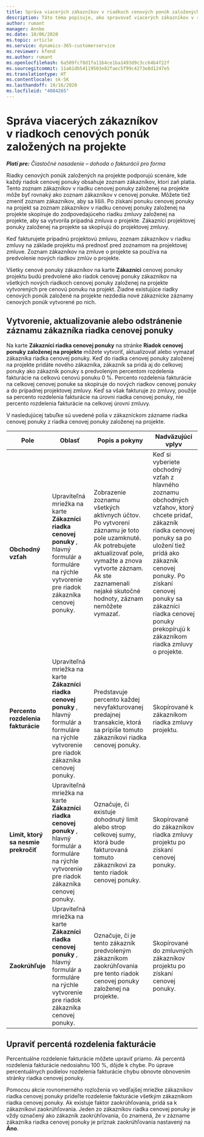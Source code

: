 ```yaml
---
title: Správa viacerých zákazníkov v riadkoch cenových ponúk založených na projekte
description: Táto téma popisuje, ako spravovať viacerých zákazníkov v riadkoch cenovej ponuky založenej na projekte.
author: rumant
manager: Annbe
ms.date: 10/06/2020
ms.topic: article
ms.service: dynamics-365-customerservice
ms.reviewer: kfend
ms.author: rumant
ms.openlocfilehash: 6a509fcf8d1fa11b4ce1ba1493d9c3cc64b4f22f
ms.sourcegitcommit: 11a61db54119503e82faec5f99c4273e8d1247e5
ms.translationtype: HT
ms.contentlocale: sk-SK
ms.lasthandoff: 10/16/2020
ms.locfileid: "4084265"
---
```

# <a name="managing-multiple-customers-on-project-based-quote-lines"></a>Správa viacerých zákazníkov v riadkoch cenových ponúk založených na projekte

_**Platí pre:** Čiastočné nasadenie – dohoda o fakturácii pro forma_

Riadky cenových ponúk založených na projekte podporujú scenáre, kde každý riadok cenovej ponuky obsahuje zoznam zákazníkov, ktorí zaň platia. Tento zoznam zákazníkov v riadku cenovej ponuky založenej na projekte môže byť rovnaký ako zoznam zákazníkov v cenovej ponuke. Môžete tiež zmeniť zoznam zákazníkov, aby sa líšili. Po získaní ponuku cenovej ponuky na projekt sa zoznam zákazníkov v riadku cenovej ponuky založenej na projekte skopíruje do zodpovedajúceho riadku zmluvy založenej na projekte, aby sa vytvorila prípadná zmluva o projekte. Zákazníci projektovej ponuky založenej na projekte sa skopírujú do projektovej zmluvy.

Keď fakturujete prípadnú projektovú zmluvu, zoznam zákazníkov v riadku zmluvy na základe projektu má prednosť pred zoznamom na projektovej zmluve. Zoznam zákazníkov na zmluve o projekte sa používa na predvolenie nových riadkov zmlúv o projekte.

Všetky cenové ponuky zákazníkov na karte **Zákazníci** cenovej ponuky projektu budú predvolené ako riadok cenovej ponuky zákazníkov na všetkých nových riadkoch cenovej ponuky založenej na projekte vytvorených pre cenovú ponuku na projekt. Žiadne existujúce riadky cenových ponúk založené na projekte nezdedia nové zákaznícke záznamy cenových ponúk vytvorené po nich.

## <a name="create-update-or-delete-a-quote-line-customer-record"></a>Vytvorenie, aktualizovanie alebo odstránenie záznamu zákazníka riadka cenovej ponuky

Na karte **Zákazníci riadka cenovej ponuky** na stránke **Riadok cenovej ponuky založenej na projekte** môžete vytvoriť, aktualizovať alebo vymazať zákazníka riadka cenovej ponuky. Keď do riadka cenovej ponuky založenej na projekte pridáte nového zákazníka, zákazník sa pridá aj do celkovej ponuky ako zákazník ponuky s predvoleným percentom rozdelenia fakturácie na celkovú cenovú ponuku 0 %. Percento rozdelenia fakturácie na celkovej cenovej ponuke sa skopíruje do nových riadkov cenovej ponuky a do prípadnej projektovej zmluvy. Keď sa však fakturuje zo zmluvy, použije sa percento rozdelenia fakturácie na úrovni riadka cenovej ponuky, nie percento rozdelenia fakturácie na celkovej úrovni zmluvy. 

V nasledujúcej tabuľke sú uvedené polia v zákazníckom zázname riadka cenovej ponuky z riadka cenovej ponuky založenej na projekte.

| Pole | Oblasť | Popis a pokyny | Nadväzujúci vplyv |
| --- | --- | --- | --- |
| **Obchodný vzťah** | Upraviteľná mriežka na karte **Zákazníci riadka cenovej ponuky** , hlavný formulár a formuláre na rýchle vytvorenie pre riadok zákazníka cenovej ponuky. | Zobrazenie zoznamu všetkých aktívnych účtov. Po vytvorení záznamu je toto pole uzamknuté. Ak potrebujete aktualizovať pole, vymažte a znova vytvorte záznam. Ak ste zaznamenali nejaké skutočné hodnoty, záznam nemôžete vymazať. | Keď si vyberiete obchodný vzťah z hlavného zoznamu obchodných vzťahov, ktorý chcete pridať, zákazník riadka cenovej ponuky sa po uložení tiež pridá ako zákazník cenovej ponuky. Po získaní cenovej ponuky sa zákazníci riadka cenovej ponuky prekopírujú k zákazníkom riadka zmluvy o projekte. |
| **Percento rozdelenia fakturácie** | Upraviteľná mriežka na karte **Zákazníci riadka cenovej ponuky** , hlavný formulár a formuláre na rýchle vytvorenie pre riadok zákazníka cenovej ponuky. | Predstavuje percento každej nevyfakturovanej predajnej transakcie, ktorá sa pripíše tomuto zákazníkovi riadka cenovej ponuky. | Skopírované k zákazníkom riadka zmluvy projektu. |
| **Limit, ktorý sa nesmie prekročiť** | Upraviteľná mriežka na karte **Zákazníci riadka cenovej ponuky** , hlavný formulár a formuláre na rýchle vytvorenie pre riadok zákazníka cenovej ponuky. | Označuje, či existuje dohodnutý limit alebo strop celkovej sumy, ktorá bude fakturovaná tomuto zákazníkovi za tento riadok cenovej ponuky. | Skopírované do zákazníkov riadka zmluvy projektu po získaní cenovej ponuky. |
| **Zaokrúhľuje** | Upraviteľná mriežka na karte **Zákazníci riadka cenovej ponuky** , hlavný formulár a formuláre na rýchle vytvorenie pre riadok zákazníka cenovej ponuky. | Označuje, či je tento zákazník predvoleným zákazníkom zaokrúhľovania pre tento riadok cenovej ponuky založenej na projekte. | Skopírované do zmluvných zákazníkov projektu po získaní cenovej ponuky. |

## <a name="edit-billing-split-percentages"></a>Upraviť percentá rozdelenia fakturácie

Percentuálne rozdelenie fakturácie môžete upraviť priamo. Ak percentá rozdelenia fakturácie nedosiahnu 100 %, dôjde k chybe. Po úprave percentuálnych podielov rozdelenia fakturácie chybu obnovte obnovením stránky riadka cenovej ponuky.

Pomocou akcie rovnomerného rozloženia vo vedľajšej mriežke zákazníkov riadka cenovej ponuky prideľte rozdelenie fakturácie všetkým zákazníkom riadka cenovej ponuky. Ak existuje faktor zaokrúhľovania, pridá sa k zákazníkovi zaokrúhľovania. Jeden zo zákazníkov riadka cenovej ponuky je vždy označený ako zákazník zaokrúhľovania, čo znamená, že v zázname zákazníka riadka cenovej ponuky je príznak zaokrúhľovania nastavený na **Áno**. 

